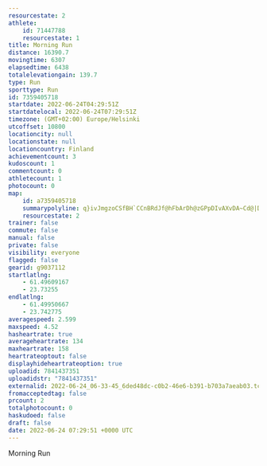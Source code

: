```yaml
---
resourcestate: 2
athlete:
    id: 71447788
    resourcestate: 1
title: Morning Run
distance: 16390.7
movingtime: 6307
elapsedtime: 6438
totalelevationgain: 139.7
type: Run
sporttype: Run
id: 7359405718
startdate: 2022-06-24T04:29:51Z
startdatelocal: 2022-06-24T07:29:51Z
timezone: (GMT+02:00) Europe/Helsinki
utcoffset: 10800
locationcity: null
locationstate: null
locationcountry: Finland
achievementcount: 3
kudoscount: 1
commentcount: 0
athletecount: 1
photocount: 0
map:
    id: a7359405718
    summarypolyline: q}ivJmgzoCSfBH`CCnBRdJf@hFbArDh@zGPpDIvAXvDA~Cd@|DN~Ep@|GDlAIp@i@fBaASkAs@y@r@cAX{@pAkA~EkCuD]HWvBu@zAWrA_ClE_AbCUhA_AxAcAnCy@lCQlAq@zAArAcA|BM~@Sf@o@r@EbA]LW|@IZRE^lC?j@l@nB{@rCmCfEg@tAmA~Fy@vAe@xAY`BaA`Da@vDJp@^NZd@FfAaAfIi@tAKhHj@tBN`BfAdEHbCJROGKXi@nHr@hAd@pAz@~EJrBpAxB@jAk@`DQfDYrBy@vEu@nBgBhCgDnDq@Bs@v@Wj@@xIKhCD`B`@nCFnBGdDPtAD`DYjLi@`Cm@`GDtEi@vJN|BKtBZpLn@`Ht@`BjAzAVx@v@jAbDpDnAhA`@dARjAJpCKp@i@pAw@Mc@h@k@hB_@d@sAb@OjAuApE~@tGDpE`@bGMdBQZuAd@wAO_@c@c@_CSSw@z@}A^y@bAcCnFW~AIvEDtL}AjL}@pDAfEObB]jJBbBf@fIEdAJv@M~@GtDVpFPxFG|Mj@xI`BdIBlEUb@gAx@o@fAq@b@eCxDE\mAxBI`ADnAUlDc@tB{AzEgAfBwAdDgA~Aw@hBiB|BsDpDsCvA{@t@_D`@UkFNuBC_@OYBaAKaAFw@M}@Jy@MuAR}BIk@c@YQiCm@eB^kBBu@c@_EiCyRWa@c@Fw@t@Qd@gAj@UKyAmJBuOYa@{@?y@OGQ@uWG{CPmLPiBWwD?_Cm@cKQw@K{A@Uf@k@Le@YmCKcEVgHt@kHdA}Ct@eAReBf@{@l@qBvA_JhAoENaB~@qE|@iD`@{@XoBfAkD`AmFfCyHIs@]a@I_AvCwPFmAxA}JX{Ed@uCXeEzAeKHkBr@yHx@eGx@kDTiBNmEh@{Fj@uNb@oDAo@h@iG`@_DJ_Gr@uDD_Bz@cFj@oFb@oCb@qA?w@j@}ANIZgG^gAZiBt@uGr@wDf@wFDeDCcAYwB@w@^{Cb@kBCq@JsBh@_A\kC?yAPiDdAyL^gB|AoM~@mGRw@pBoPpDiTvByGtA}Cn@qBjEoQbDyIbAkDRcAAk@`@Jh@s@VId@n@TSOoB^iCVoEFsHNkAAiAY_CEoCc@_HYgAKqAiA_H`@Kh@aA|@k@Vg@D_AIqBjAFf@l@b@_@Ga@Hi@_@cBi@{@F_Km@eP
    resourcestate: 2
trainer: false
commute: false
manual: false
private: false
visibility: everyone
flagged: false
gearid: g9037112
startlatlng:
    - 61.49609167
    - 23.73255
endlatlng:
    - 61.49950667
    - 23.742775
averagespeed: 2.599
maxspeed: 4.52
hasheartrate: true
averageheartrate: 134
maxheartrate: 158
heartrateoptout: false
displayhideheartrateoption: true
uploadid: 7841437351
uploadidstr: "7841437351"
externalid: 2022-06-24_06-33-45_6ded48dc-c0b2-46e6-b391-b703a7aeab03.tcx
fromacceptedtag: false
prcount: 2
totalphotocount: 0
haskudoed: false
draft: false
date: 2022-06-24 07:29:51 +0000 UTC
---
```

Morning Run
